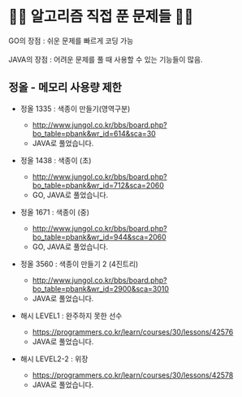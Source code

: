 <h1> 👨‍💻 알고리즘 직접 푼 문제들 👨‍💻</h1>
GO의 장점 : 쉬운 문제를 빠르게 코딩 가능 <br>
<br>
JAVA의 장점 : 어려운 문제를 풀 때 사용할 수 있는 기능들이 많음.<br>

<h2> 정올 - 메모리 사용량 제한</h2>

- 정올 1335 : 색종이 만들기(영역구분)
    - http://www.jungol.co.kr/bbs/board.php?bo_table=pbank&wr_id=614&sca=30
    - JAVA로 풀었습니다.
- 정올 1438 : 색종이 (초)
    - http://www.jungol.co.kr/bbs/board.php?bo_table=pbank&wr_id=712&sca=2060
    - GO, JAVA로 풀었습니다.
- 정올 1671 : 색종이 (중)
    - http://www.jungol.co.kr/bbs/board.php?bo_table=pbank&wr_id=944&sca=2060
    - GO, JAVA로 풀었습니다.
- 정올 3560 : 색종이 만들기 2 (4진트리)
    - http://www.jungol.co.kr/bbs/board.php?bo_table=pbank&wr_id=2900&sca=3010
    - JAVA로 풀었습니다.



- 해시 LEVEL1 : 완주하지 못한 선수
    - https://programmers.co.kr/learn/courses/30/lessons/42576
    - JAVA로 풀었습니다.

- 해시 LEVEL2-2 : 위장
    - https://programmers.co.kr/learn/courses/30/lessons/42578
    - JAVA로 풀었습니다.